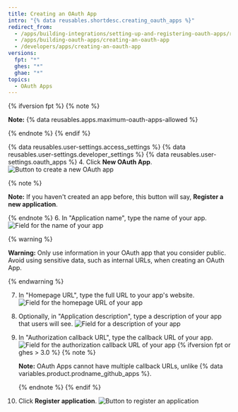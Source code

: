 ```yaml
---
title: Creating an OAuth App
intro: "{% data reusables.shortdesc.creating_oauth_apps %}"
redirect_from:
  - /apps/building-integrations/setting-up-and-registering-oauth-apps/registering-oauth-apps/
  - /apps/building-oauth-apps/creating-an-oauth-app
  - /developers/apps/creating-an-oauth-app
versions:
  fpt: "*"
  ghes: "*"
  ghae: "*"
topics:
  - OAuth Apps
---
```


{% ifversion fpt %}
{% note %}

**Note:** {% data reusables.apps.maximum-oauth-apps-allowed %}

{% endnote %}
{% endif %}

{% data reusables.user-settings.access_settings %}
{% data reusables.user-settings.developer_settings %}
{% data reusables.user-settings.oauth_apps %} 4. Click **New OAuth App**.
![Button to create a new OAuth app](/assets/images/oauth-apps/oauth_apps_new_app.png)

{% note %}

**Note:** If you haven't created an app before, this button will say, **Register a new application**.

{% endnote %} 6. In "Application name", type the name of your app.
![Field for the name of your app](/assets/images/oauth-apps/oauth_apps_application_name.png)

{% warning %}

**Warning:** Only use information in your OAuth app that you consider public. Avoid using sensitive data, such as internal URLs, when creating an OAuth App.

{% endwarning %}

7. In "Homepage URL", type the full URL to your app's website.
   ![Field for the homepage URL of your app](/assets/images/oauth-apps/oauth_apps_homepage_url.png)
8. Optionally, in "Application description", type a description of your app that users will see.
   ![Field for a description of your app](/assets/images/oauth-apps/oauth_apps_application_description.png)
9. In "Authorization callback URL", type the callback URL of your app.
   ![Field for the authorization callback URL of your app](/assets/images/oauth-apps/oauth_apps_authorization_callback_url.png)
   {% ifversion fpt or ghes > 3.0 %}
   {% note %}

   **Note:** OAuth Apps cannot have multiple callback URLs, unlike {% data variables.product.prodname_github_apps %}.

   {% endnote %}
   {% endif %}

10. Click **Register application**.
    ![Button to register an application](/assets/images/oauth-apps/oauth_apps_register_application.png)
